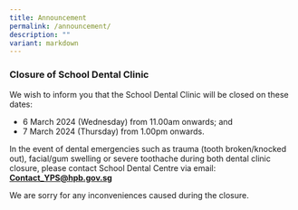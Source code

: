 ```yaml
---
title: Announcement
permalink: /announcement/
description: ""
variant: markdown
---
```

### Closure of School Dental Clinic 

        
We wish to inform you that the School Dental Clinic will be closed on these dates:

*   6 March 2024 (Wednesday) from 11.00am onwards; and
*   7 March 2024 (Thursday) from 1.00pm onwards.  

In the event of dental emergencies such as trauma (tooth broken/knocked out), facial/gum swelling or severe toothache during both dental clinic closure, please contact School Dental Centre via email:  **[Contact\_YPS@hpb.gov.sg](mailto:Contact_YPS@hpb.gov.sg)**

We are sorry for any inconveniences caused during the closure.